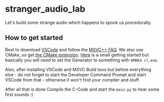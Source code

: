 # stranger_audio_lab

Let's build some strange audio which happens to spook us procedurally.


## How to get started

Best to download [VSCode](https://code.visualstudio.com/) and follow the [MSVC++ FAQ](https://code.visualstudio.com/docs/cpp/config-msvc). We also use CMake, so get [the CMake extension](https://marketplace.visualstudio.com/items/?itemName=ms-vscode.cmake-tools). [Here](https://code.visualstudio.com/docs/cpp/cmake-quickstart) is a small getting started but basically you will need to set the Generator to something with `AMD64 cl.exe`.

Also, after installing VSCode and MSVC Build toos but before everything else - do not forget to start the Developer Command Prompt and start VSCode from that - otherwise it won't find your compiler and stuff.

After all that is done Compile the C-Code and start the `main.py` to hear some first sounds :)
